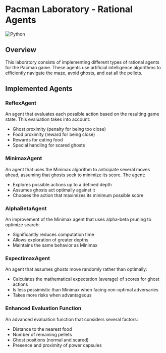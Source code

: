 # Pacman Laboratory - Rational Agents

![Python](https://img.shields.io/badge/Python-AI_Algorithms-3776AB?style=for-the-badge&logo=python&logoColor=white)

## Overview
This laboratory consists of implementing different types of rational agents for the Pacman game. These agents use artificial intelligence algorithms to efficiently navigate the maze, avoid ghosts, and eat all the pellets.

## Implemented Agents

### ReflexAgent
An agent that evaluates each possible action based on the resulting game state. This evaluation takes into account:
- Ghost proximity (penalty for being too close)
- Food proximity (reward for being close)
- Rewards for eating food
- Special handling for scared ghosts

### MinimaxAgent
An agent that uses the Minimax algorithm to anticipate several moves ahead, assuming that ghosts seek to minimize its score. The agent:
- Explores possible actions up to a defined depth
- Assumes ghosts act optimally against it
- Chooses the action that maximizes its minimum possible score

### AlphaBetaAgent
An improvement of the Minimax agent that uses alpha-beta pruning to optimize search:
- Significantly reduces computation time
- Allows exploration of greater depths
- Maintains the same behavior as Minimax

### ExpectimaxAgent
An agent that assumes ghosts move randomly rather than optimally:
- Calculates the mathematical expectation (average) of scores for ghost actions
- Is less pessimistic than Minimax when facing non-optimal adversaries
- Takes more risks when advantageous

### Enhanced Evaluation Function
An advanced evaluation function that considers several factors:
- Distance to the nearest food
- Number of remaining pellets
- Ghost positions (normal and scared)
- Presence and proximity of power capsules